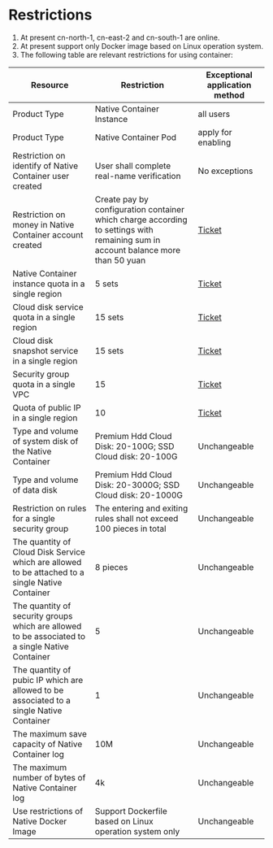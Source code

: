 # Restrictions

 1. At present cn-north-1, cn-east-2 and cn-south-1 are online.
 2. At present support only Docker image based on Linux operation system.
 3. The following table are relevant restrictions for using container:



|  Resource   |  Restriction   |  Exceptional application method   |
| --- | --- | --- |
|  Product Type  | Native Container Instance | all users|
|  Product Type  | Native Container Pod | apply for enabling|
|  Restriction on identify of Native Container user created  | User shall complete real-name verification| No exceptions|
|  Restriction on money in Native Container account created   |Create pay by configuration container which charge according to settings with remaining sum in account balance more than 50 yuan| [Ticket](https://ticket.jdcloud.com/myorder/form?cateId=1&questionId=251) |
|  Native Container instance quota in a single region  | 5 sets | [Ticket](https://ticket.jdcloud.com/myorder/form?cateId=1&questionId=251) |
|Cloud disk service quota in a single region    |  15 sets   | [Ticket](https://ticket.jdcloud.com/myorder/form?cateId=1&questionId=251)     |
|Cloud disk snapshot service in a single region     |  15 sets   | [Ticket](https://ticket.jdcloud.com/myorder/form?cateId=1&questionId=251)   |
|Security group quota in a single VPC     |  15   | [Ticket](https://ticket.jdcloud.com/myorder/form?cateId=1&questionId=251)     |
| Quota of public IP in a single region     |  10  | [Ticket](https://ticket.jdcloud.com/myorder/form?cateId=1&questionId=251)     |
|Type and volume of system disk of the Native Container | Premium Hdd Cloud Disk: 20-100G; SSD Cloud disk: 20-100G | Unchangeable |
| Type and volume of data disk     | Premium Hdd Cloud Disk: 20-3000G; SSD Cloud disk: 20-1000G | Unchangeable |
|   Restriction on rules for a single security group |  The entering and exiting rules shall not exceed 100 pieces in total   |  Unchangeable |
|  The quantity of Cloud Disk Service which are allowed to be attached to a single Native Container   |  8 pieces  |   Unchangeable  |
| The quantity of security groups which are allowed to be associated to a single Native Container |  5  |   Unchangeable  |
|  The quantity of pubic IP which are allowed to be associated to a single Native Container   |  1  |   Unchangeable  |
|  The maximum save capacity of Native Container log |  10M  |   Unchangeable  |
|  The maximum number of bytes of Native Container log   |  4k  |   Unchangeable  |
|Use restrictions of Native Docker Image |  Support Dockerfile based on Linux operation system only  |   Unchangeable  |

